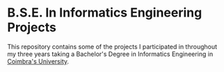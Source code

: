 # B.S.E. In Informatics Engineering Projects
This repository contains some of the projects I participated in throughout my three years taking a Bachelor's Degree in Informatics Engineering in [Coimbra's University](https://www.uc.pt/).
